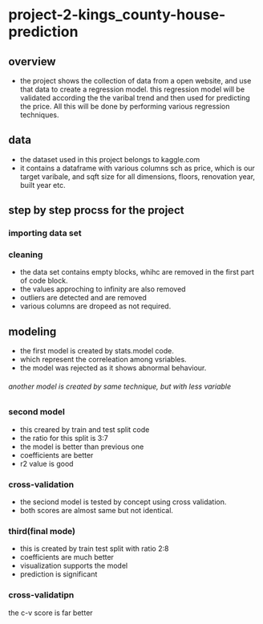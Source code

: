 # project-2-kings_county-house-prediction
## overview
* the project shows the collection of data from a open website, and use that data to create a regression model. this regression model will be validated according the the varibal trend and then used for predicting the price. All this will be done by performing various regression techniques.
## data
* the dataset used in this project belongs to kaggle.com
* it contains a dataframe with various columns sch as price, which is our target varibale, and sqft size for all dimensions, floors, renovation year, built year etc.
## step by step procss for the project
### importing data set
### cleaning
* the data set contains empty blocks, whihc are removed in the first part of code block.
* the values approching to infinity are also removed
* outliers are detected and are removed
* various columns are dropeed as not required.
## modeling
* the first model is created by stats.model code.
* which represent the correleation among vsriables.
* the model was rejected as it shows abnormal behaviour.
###### another model is created by same technique, but with less variable
### second model
* this creared by train and test split code
* the ratio for this split is 3:7
* the model is better than previous one
* coefficients are better
* r2 value is good
### cross-validation
* the seciond model is tested by concept using cross validation.
* both scores are almost same but not identical.
### third(final mode)
* this is created by train test split with ratio 2:8
* coefficients are much better
* visualization supports the model
* prediction is significant
### cross-validatipn
the c-v score is far better
